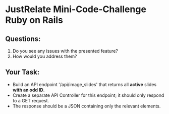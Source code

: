 # JustRelate Mini-Code-Challenge Ruby on Rails
## Questions:
  1. Do you see any issues with the presented feature?
  2. How would you address them?

## Your Task:
 - Build an API endpoint '/api/image_slides' that returns all __active__ slides __with an odd ID__.
 - Create a separate API Controller for this endpoint; it should only respond to a GET request.
 - The response should be a JSON containing only the relevant elements. 
